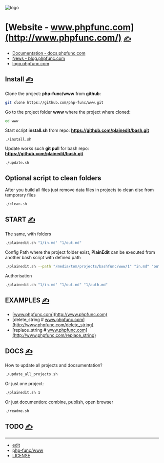 

![logo](http://logo.phpfunc.com/2/cover.png)

# [Website - www.phpfunc.com](http://www.phpfunc.com/) [<span style='font-size:20px;'>&#x270D;</span>](https://github.com/php-func/www/edit/main/DOCS/MENU.md)

+ [Documentation - docs.phpfunc.com](http://docs.phpfunc.com/)
+ [News - blog.phpfunc.com](http://blog.phpfunc.com/)
+ [logo.phpfunc.com](https://logo.phpfunc.com/)




## Install [<span style='font-size:20px;'>&#x270D;</span>](https://github.com/php-func/www/edit/main/DOCS/INSTALL.md)


Clone the project: **php-func/www** from **github**:
```bash
git clone https://github.com/php-func/www.git
```


Go to the project folder **www** where the project where cloned:
```bash
cd www
```

Start script **install.sh**  from repo: **https://github.com/plainedit/bash.git**
```bash
./install.sh
```

Update works such **git pull** for bash repo: **https://github.com/plainedit/bash.git**
```bash
./update.sh
```


## Optional script to clean folders

After you build all files just remove data files in projects to clean disc from temporary files
```bash
./clean.sh
```




## START [<span style='font-size:20px;'>&#x270D;</span>](https://github.com/php-func/www/edit/main/DOCS/START.md)


The same, with folders
```bash
./plainedit.sh "1/in.md" "1/out.md" 
```

Config Path where the project folder exist, **PlainEdit** can be executed from another bash script with defined path
```bash
./plainedit.sh --path "/media/tom/projects/bashfunc/www/1" "in.md" "out.md"
```

Authorisation
```bash
./plainedit.sh "1/in.md" "1/out.md" "1/auth.md"
```



## EXAMPLES [<span style='font-size:20px;'>&#x270D;</span>](https://github.com/php-func/www/edit/main/DOCS/EXAMPLES.md)

+ [www.phpfunc.com](http://www.phpfunc.com)
+ [delete_string # www.phpfunc.com](http://www.phpfunc.com/delete_string)
+ [replace_string # www.phpfunc.com](http://www.phpfunc.com/replace_string)


## DOCS [<span style='font-size:20px;'>&#x270D;</span>](https://github.com/php-func/www/edit/main/DOCS/DOCS.md)

How to update all projects and docsumentation?
```bash
./update_all_projects.sh
```

Or just one project:

```bash
./plainedit.sh 1 
```


Or just documention: combine, publish, open browser

```bash
./readme.sh
```


## TODO [<span style='font-size:20px;'>&#x270D;</span>](https://github.com/php-func/www/edit/main/DOCS/TODO.md)



---

+ [edit](https://github.com/php-func/www/edit/main/README.md)
+ [php-func/www](https://github.com/php-func/www)
+ [LICENSE](LICENSE)


